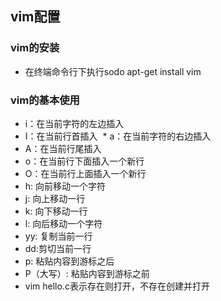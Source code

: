 ## vim配置

### vim的安装
  * 在终端命令行下执行sodo apt-get install vim

### vim的基本使用

  * i：在当前字符的左边插入
  * I：在当前行首插入
  * a：在当前字符的右边插入  
  * A：在当前行尾插入
  * o：在当前行下面插入一个新行
  * O：在当前行上面插入一个新行
  * h: 向前移动一个字符
  * j: 向上移动一行
  * k: 向下移动一行
  * l: 向后移动一个字符
  * yy: 复制当前一行
  * dd:剪切当前一行
  * p: 粘贴内容到游标之后
  * P（大写）: 粘贴内容到游标之前
  * vim hello.c表示存在则打开，不存在创建并打开
